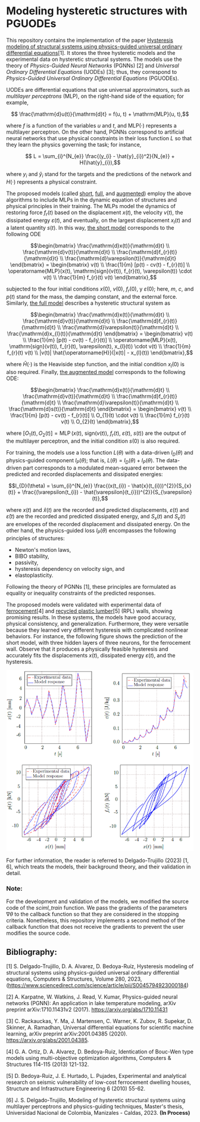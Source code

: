 # Modeling hysteretic structures with PGUODEs

This repository contains the implementation of the paper [Hysteresis modeling of structural systems using physics-guided universal ordinary differential equations](https://www.sciencedirect.com/science/article/pii/S0045794923000184)[1]. It stores the three hysteretic models and the experimental data on hysteretic structural systems. The models use the theory of *Physics-Guided Neural Networks* (PGNNs) [2] and *Universal Ordinary Differential Equations* (UODEs) [3]; thus, they correspond to *Physics-Guided Universal Ordinary Differential Equations* (PGUODEs).

UODEs are differential equations that use universal approximators, such as *multilayer perceptrons* (MLP), on the right-hand side of the equation; for example,

$$ \frac{\mathrm{d}u(t)}{\mathrm{d}t} = f(u, t) + \mathrm{MLP}(u, t),$$

where $f$ is a function of the variables $u$ and $t$, and $\mathrm{MLP}(\cdot)$ represents a multilayer perceptron. On the other hand, PGNNs correspond to artificial neural networks that use physical constraints in their loss function $L$ so that they learn the physics governing the task; for instance,

$$ L = \sum_{i}^{N_{e}} \frac{(y_{i} - \hat{y}_{i})^2}{N_{e}} + H(\hat{y}_{i}),$$

where $y_{i}$ and $\hat{y}_{i}$ stand for the targets and the predictions of the network and $H(\cdot)$ represents a physical constraint.

The proposed models (called [short](./short_model/), [full](./full_model/), and [augmented](./augme_model/)) employ the above algorithms to include MLPs in the dynamic equation of structures and physical principles in their training. The MLPs model the dynamics of restoring force $f_{r}(t)$ based on the displacement $x(t)$, the velocity $v(t)$, the dissipated energy $\varepsilon(t)$, and eventually, on the largest displacement $x_{l}(t)$ and a latent quantity $s(t)$. In this way, [the short model](./short_model/) corresponds to the following ODE

```math
\begin{bmatrix}
    \frac{\mathrm{d}x(t)}{\mathrm{d}t}  \\
    \frac{\mathrm{d}v(t)}{\mathrm{d}t}  \\
    \frac{\mathrm{d}f_{r}(t)}{\mathrm{d}t}  \\
    \frac{\mathrm{d}\varepsilon(t)}{\mathrm{d}t}
\end{bmatrix}
=
\begin{bmatrix}
    v(t) \\
    \frac{1}{m} [p(t) - cv(t) - f_{r}(t)] \\
    \operatorname{MLP}(x(t), \mathrm{sign}(v(t)), f_{r}(t), \varepsilon(t)) \cdot v(t)  \\
    \frac{1}{m} f_{r}(t) v(t)
\end{bmatrix},
```

subjected to the four initial conditions $x(0)$, $v(0)$, $f_{r}(0)$, y $\varepsilon(0)$; here, $m$, $c$, and $p(t)$ stand for the mass, the damping constant, and the external force. Similarly, [the full model](./full_model/) describes a hysteretic structural system as
```math
\begin{bmatrix}
    \frac{\mathrm{d}x(t)}{\mathrm{d}t}  \\
    \frac{\mathrm{d}v(t)}{\mathrm{d}t}  \\
    \frac{\mathrm{d}f_{r}(t)}{\mathrm{d}t}  \\
    \frac{\mathrm{d}\varepsilon(t)}{\mathrm{d}t}  \\
    \frac{\mathrm{d}x_{l}(t)}{\mathrm{d}t}
\end{bmatrix}
= 
\begin{bmatrix}
        v(t) \\
        \frac{1}{m} [p(t) - cv(t) - f_{r}(t)]            \\
        \operatorname{MLP}(x(t), \mathrm{sign}(v(t)), f_{r}(t), \varepsilon(t), x_{l}(t)) \cdot v(t) \\
        \frac{1}{m} f_{r}(t) v(t)  \\
        |v(t)| \hat{\operatorname{H}}(|x(t)| - x_{l}(t))
\end{bmatrix},
```
where $\hat{H}(\cdot)$ is the Heaviside step function, and the initial condition $x_{l}(0)$ is also required. Finally, [the augmented model](./augme_model/) corresponds to the following ODE:
```math
\begin{bmatrix}
    \frac{\mathrm{d}x(t)}{\mathrm{d}t}  \\
    \frac{\mathrm{d}v(t)}{\mathrm{d}t}  \\
    \frac{\mathrm{d}f_{r}(t)}{\mathrm{d}t}  \\
    \frac{\mathrm{d}\varepsilon(t)}{\mathrm{d}t}  \\
    \frac{\mathrm{d}s(t)}{\mathrm{d}t}
\end{bmatrix}
= 
\begin{bmatrix}
    v(t)                                    \\
    \frac{1}{m} [p(t) - cv(t) - f_{r}(t)]   \\
    O_{1}(t) \cdot v(t)                     \\
    \frac{1}{m} f_{r}(t) v(t)               \\
    O_{2}(t)
\end{bmatrix},
```
where $[O_{1}(t), O_{2}(t)] = \operatorname{MLP}(x(t),\ \mathrm{sign}(v(t)),\ f_{r}(t),\ \varepsilon(t),\ s(t))$ are the output of the multilayer perceptron, and the initial condition $s(0)$ is also required. 

For training, the models use a loss function $L(\theta)$ with a data-driven $l_{D}(\theta)$ and physics-guided component $l_{P}(\theta)$; that is, $L(\theta) = l_{D}(\theta) + l_{P}(\theta)$. The data-driven part corresponds to a modulated mean-squared error between the predicted and recorded displacements and dissipated energies:

$$l_{D}(\theta) = \sum_{i}^{N_{e}} \frac{(x(t_{i}) - \hat{x}(t_{i}))^{2}}{S_{x}(t)} + \frac{(\varepsilon(t_{i}) - \hat{\varepsilon}(t_{i}))^{2}}{S_{\varepsilon}(t)},$$

where $x(t)$ and $\hat{x}(t)$ are the recorded and predicted displacements, $\varepsilon(t)$ and $\hat{\varepsilon}(t)$ are the recorded and predicted dissipated energy, and $S_{x}(t)$ and $S_{\varepsilon}(t)$ are envelopes of the recorded displacement and dissipated energy. On the other hand, the physics-guided loss $l_{P}(\theta)$ encompasses the following principles of structures:

- Newton's motion laws,
- BIBO stability,
- passivity,
- hysteresis dependency on velocity sign, and
- elastoplasticity.

Following the theory of PGNNs [1], these principles are formulated as equality or inequality constraints of the predicted responses.

The proposed models were validated with experimental data of [ferrocement](./tests/gilb_data)[4] and [recycled plastic lumber](./tests/rpl_data)[5] (RPL) walls, showing promising results. In these systems, the models have good accuracy, physical consistency, and generalization. Furthermore, they were versatile because they learned very different hysteresis with complicated nonlinear behaviors. For instance, the following figure shows the prediction of the short model, with three hidden layers of three neurons, for the ferrocement wall. Observe that it produces a physically feasible hysteresis and accurately fits the displacements $x(t)$, dissipated energy $\varepsilon(t)$, and the hysteresis.

![Prediction of the short model for the ferrocement wall](./figs/results.PNG)

For further information, the reader is referred to Delgado-Trujillo (2023) [1, 6], which treats the models, their background theory, and their validation in detail.

### Note:
For the development and validation of the models, we modified the source code of the *sciml_train* function. We pass the gradients of the parameters $\nabla \theta$ to the callback function so that they are considered in the stopping criteria. Nonetheless, this repository implements a second method of the callback function that does not receive the gradients to prevent the user modifies the source code.

## Bibliography:
[1] S. Delgado-Trujillo, D. A. Alvarez, D. Bedoya-Ruíz, Hysteresis modeling of structural systems using physics-guided universal ordinary differential equations,
Computers & Structures, Volume 280, 2023, (https://www.sciencedirect.com/science/article/pii/S0045794923000184)

[2] A. Karpatne, W. Watkins, J. Read, V. Kumar, Physics-guided neural networks (PGNN): An application in lake temperature modeling, arXiv preprint arXiv:1710.11431v2 (2017). https://arxiv.org/abs/1710.11431

[3] C. Rackauckas, Y. Ma, J. Martensen, C. Warner, K. Zubov, R. Supekar, D. Skinner, A. Ramadhan, Universal differential equations for scientific machine learning, arXiv preprint arXiv:2001.04385 (2020). https://arxiv.org/abs/2001.04385.

[4] G. A. Ortiz, D. A. Alvarez, D. Bedoya-Ruiz, Identication of Bouc-Wen type models using multi-objective optimization algorithms, Computers & Structures 114-115 (2013) 121-132.

[5] D. Bedoya-Ruiz, J. E. Hurtado, L. Pujades, Experimental and analytical research on seismic vulnerability of low-cost ferrocement dwelling houses, Structure and Infrastructure Engineering 6 (2010) 55-62.

[6] J. S. Delgado-Trujillo, Modeling of hysteretic structural systems using multilayer perceptrons and physics-guiding techniques, Master's thesis, Universidad Nacional de Colombia, Manizales - Caldas, 2023. **(In Process)**

